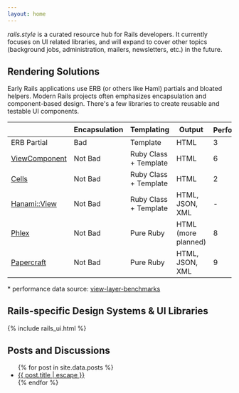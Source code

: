 ```yaml
---
layout: home
---
```


<style>
  {% include assets/main.css %}
</style>

_rails.style_ is a curated resource hub for Rails developers. It currently focuses on UI related libraries, and will expand to cover other topics (background jobs, administration, mailers, newsletters, etc.) in the future.

## Rendering Solutions

Early Rails applications use ERB (or others like Haml) partials and bloated helpers. Modern Rails projects often emphasizes encapsulation and component-based design. There's a few libraries to create reusable and testable UI components.

|                                                            | Encapsulation | **Templating**        | **Output**          | **Performance**<sup>*</sup> |
| ---------------------------------------------------------- | ------------- | --------------------- | ------------------- | --------------------------- |
| ERB Partial                                                | Bad           | Template              | HTML                | 3                           |
| [ViewComponent](https://viewcomponent.org/)                | Not Bad       | Ruby Class + Template | HTML                | 6                           |
| [Cells](https://github.com/trailblazer/cells)              | Not Bad       | Ruby Class + Template | HTML                | 2                           |
| [Hanami::View](https://github.com/hanami/view)             | Not Bad       | Ruby Class + Template | HTML, JSON, XML     | -                           |
| [Phlex](https://www.phlex.fun/)                            | Not Bad       | Pure Ruby             | HTML (more planned) | 8                           |
| [Papercraft](https://github.com/digital-fabric/papercraft) | Not Bad       | Pure Ruby             | HTML, JSON, XML     | 9                           |

\* performance data source: [view-layer-benchmarks](https://github.com/KonnorRogers/view-layer-benchmarks)

## Rails-specific Design Systems & UI Libraries

{% include rails_ui.html %}

## Posts and Discussions

<ul>
{% for post in site.data.posts %}
  <li>
    <a href="{{ post.url }}" title="{{ post.title | escape }}">
      {{ post.title | escape }}
    </a>
  </li>
{% endfor %}
</ul>

<script defer src="/assets/main.js"></script>
<script defer src="https://unpkg.com/alpinejs-component@latest/dist/component.min.js"></script>
<script defer src="https://cdn.jsdelivr.net/npm/alpinejs@3.14.8/dist/cdn.min.js"></script>

<!-- TODO comments panel performance (cache?) -->
<!-- TODO git activity sparkline -->
